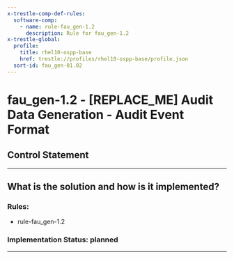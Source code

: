 ```yaml
---
x-trestle-comp-def-rules:
  software-comp:
    - name: rule-fau_gen-1.2
      description: Rule for fau_gen-1.2
x-trestle-global:
  profile:
    title: rhel10-ospp-base
    href: trestle://profiles/rhel10-ospp-base/profile.json
  sort-id: fau_gen-01.02
---
```


# fau_gen-1.2 - \[REPLACE_ME\] Audit Data Generation - Audit Event Format

## Control Statement

______________________________________________________________________

## What is the solution and how is it implemented?

<!-- For implementation status enter one of: implemented, partial, planned, alternative, not-applicable -->

<!-- Note that the list of rules under ### Rules: is read-only and changes will not be captured after assembly to JSON -->

<!-- Add control implementation description here for control: fau_gen-1.2 -->

### Rules:

  - rule-fau_gen-1.2

### Implementation Status: planned

______________________________________________________________________
